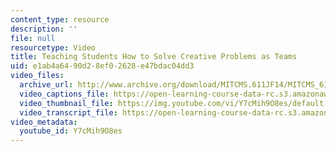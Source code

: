 ```yaml
---
content_type: resource
description: ''
file: null
resourcetype: Video
title: Teaching Students How to Solve Creative Problems as Teams
uid: e1ab4a64-90d2-8ef0-2628-e47bdac04dd3
video_files:
  archive_url: http://www.archive.org/download/MITCMS.611JF14/MITCMS_611JF14_Teaching_Teamwork_300k.mp4
  video_captions_file: https://open-learning-course-data-rc.s3.amazonaws.com/cms-611j-creating-video-games-fall-2014/8c540d5c628558d28ca830057a757312_Y7cMih9O8es.vtt
  video_thumbnail_file: https://img.youtube.com/vi/Y7cMih9O8es/default.jpg
  video_transcript_file: https://open-learning-course-data-rc.s3.amazonaws.com/cms-611j-creating-video-games-fall-2014/9562949f96b88494b0dff5186ed80fc5_Y7cMih9O8es.pdf
video_metadata:
  youtube_id: Y7cMih9O8es
---
```

